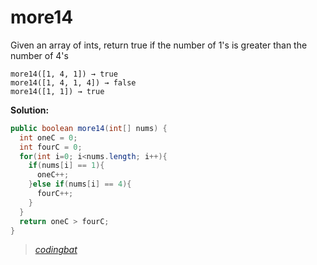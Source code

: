 # more14

Given an array of ints, return true if the number of 1's is greater than the number of 4's

```
more14([1, 4, 1]) → true
more14([1, 4, 1, 4]) → false
more14([1, 1]) → true
```

**Solution:**

```java
public boolean more14(int[] nums) {
  int oneC = 0;
  int fourC = 0;
  for(int i=0; i<nums.length; i++){
    if(nums[i] == 1){
      oneC++;
    }else if(nums[i] == 4){
      fourC++;
    }
  }
  return oneC > fourC;
}
```

> _[codingbat](https://codingbat.com/prob/p104627)_